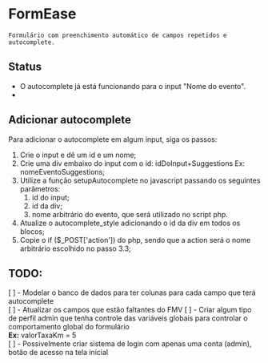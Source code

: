 # FormEase

    Formulário com preenchimento automático de campos repetidos e autocomplete.

## Status

- O autocomplete já está funcionando para o input "Nome do evento". 
- 

## Adicionar autocomplete

Para adicionar o autocomplete em algum input, siga os passos:

1. Crie o input e dê um id e um nome;
2. Crie uma div embaixo do input com o id: idDoInput+Suggestions Ex: nomeEventoSuggestions;
3. Utilize a função setupAutocomplete no javascript passando os seguintes parâmetros:
    1. id do input;
    2. id da div;
    3. nome arbitrário do evento, que será utilizado no script php.
 4. Atualize o autocomplete_style adicionando o id da div em todos os blocos;
 5. Copie o if ($_POST['action']) do php, sendo que a action será o nome arbitrário escolhido no passo 3.3;

## TODO:

[ ] - Modelar o banco de dados para ter colunas para cada campo que terá autocomplete  
[ ] - Atualizar os campos que estão faltantes do FMV
[ ] - Criar algum tipo de perfil admin que tenha controle das variáveis globais para controlar o comportamento global do formulário   
**Ex:** valorTaxaKm = 5  
[ ] - Possivelmente criar sistema de login com apenas uma conta (admin), botão de acesso na tela inicial
